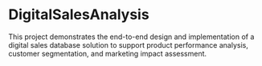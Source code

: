 # DigitalSalesAnalysis
This project demonstrates the end-to-end design and implementation of a digital sales database solution to support product performance analysis, customer segmentation, and marketing impact assessment. 
